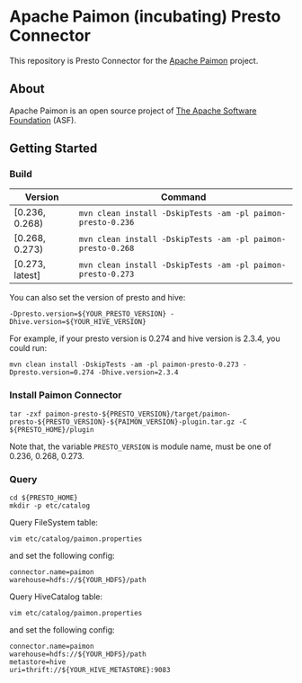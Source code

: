 # Apache Paimon (incubating) Presto Connector

This repository is Presto Connector for the [Apache Paimon](https://paimon.apache.org/) project.

## About

Apache Paimon is an open source project of [The Apache Software Foundation](https://apache.org/) (ASF).

## Getting Started

### Build

| Version         | Command                                                     |
|-----------------|-------------------------------------------------------------|
| [0.236, 0.268)  | `mvn clean install -DskipTests -am -pl paimon-presto-0.236` |
| [0.268, 0.273)  | `mvn clean install -DskipTests -am -pl paimon-presto-0.268` |
| [0.273, latest] | `mvn clean install -DskipTests -am -pl paimon-presto-0.273` |

You can also set the version of presto and hive:

```
-Dpresto.version=${YOUR_PRESTO_VERSION} -Dhive.version=${YOUR_HIVE_VERSION}
```

For example, if your presto version is 0.274 and hive version is 2.3.4, you could run:

```
mvn clean install -DskipTests -am -pl paimon-presto-0.273 -Dpresto.version=0.274 -Dhive.version=2.3.4
```

### Install Paimon Connector

```
tar -zxf paimon-presto-${PRESTO_VERSION}/target/paimon-presto-${PRESTO_VERSION}-${PAIMON_VERSION}-plugin.tar.gz -C ${PRESTO_HOME}/plugin
```

Note that, the variable `PRESTO_VERSION` is module name, must be one of 0.236, 0.268, 0.273.

### Query

```
cd ${PRESTO_HOME}
mkdir -p etc/catalog
```

Query FileSystem table:

```
vim etc/catalog/paimon.properties
```

and set the following config:

```
connector.name=paimon
warehouse=hdfs://${YOUR_HDFS}/path
```

Query HiveCatalog table:

```
vim etc/catalog/paimon.properties
```

and set the following config:

```
connector.name=paimon
warehouse=hdfs://${YOUR_HDFS}/path
metastore=hive
uri=thrift://${YOUR_HIVE_METASTORE}:9083
```




